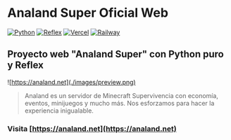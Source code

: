 # Analand Super Oficial Web

[![Python](https://img.shields.io/badge/Python-3.11+-yellow?style=for-the-badge&logo=python&logoColor=white&labelColor=101010)](https://python.org)
[![Reflex](https://img.shields.io/badge/Reflex-0.4.0-5646ED?style=for-the-badge&logo=python&logoColor=white&labelColor=101010)](https://reflex.dev)
[![Vercel](https://img.shields.io/badge/Vercel-static-gray?style=for-the-badge&logo=vercel&logoColor=white&labelColor=101010)](https://vercel.com)
[![Railway](https://img.shields.io/badge/Railway-logic-gray?style=for-the-badge&logo=vercel&logoColor=white&labelColor=101010)](https://railway.app)

## Proyecto web "Analand Super" con Python puro y Reflex

![https://analand.net](./images/preview.png)

> Analand es un servidor de Minecraft Supervivencia con economía, eventos, minijuegos y mucho más. Nos esforzamos para hacer la experiencia inigualable.

### Visita [https://analand.net](https://analand.net)
